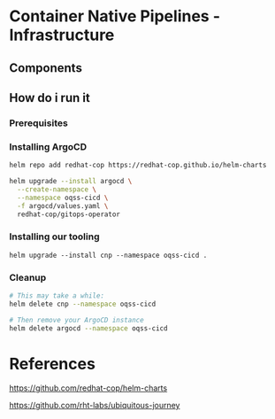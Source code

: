 # Container Native Pipelines - Infrastructure

## Components



## How do i run it

### Prerequisites

### Installing ArgoCD

```sh
helm repo add redhat-cop https://redhat-cop.github.io/helm-charts

helm upgrade --install argocd \
  --create-namespace \
  --namespace oqss-cicd \
  -f argocd/values.yaml \
  redhat-cop/gitops-operator
```

### Installing our tooling

```
helm upgrade --install cnp --namespace oqss-cicd .
```

### Cleanup

```sh
# This may take a while:
helm delete cnp --namespace oqss-cicd

# Then remove your ArgoCD instance
helm delete argocd --namespace oqss-cicd
```

# References

https://github.com/redhat-cop/helm-charts

https://github.com/rht-labs/ubiquitous-journey
